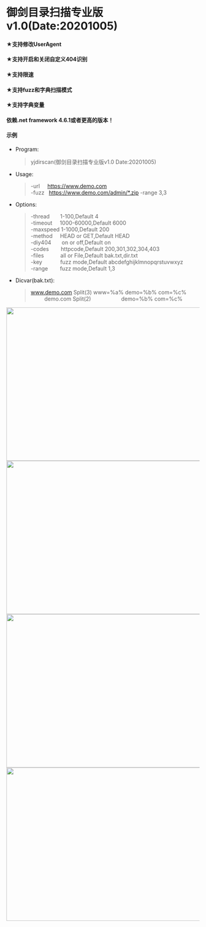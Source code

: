 # 御剑目录扫描专业版v1.0(Date:20201005)<br>
#### ★支持修改UserAgent<br>
#### ★支持开启和关闭自定义404识别<br>
#### ★支持限速<br>
#### ★支持fuzz和字典扫描模式<br>
#### ★支持字典变量<br>

####  依赖.net framework 4.6.1或者更高的版本！<br>

#### 示例<br>
* Program:
     > yjdirscan(御剑目录扫描专业版v1.0 Date:20201005)
* Usage:
     > -url&nbsp;&nbsp;&nbsp;&nbsp;&nbsp;https://www.demo.com<br>
     > -fuzz&nbsp;&nbsp;&nbsp;https://www.demo.com/admin/*.zip -range 3,3
* Options:
     > -thread&nbsp;&nbsp;&nbsp;&nbsp;&nbsp;&nbsp;&nbsp;1-100,Default 4<br>
     > -timeout&nbsp;&nbsp;&nbsp;&nbsp;&nbsp;1000-60000,Default 6000<br>
     > -maxspeed&nbsp;1-1000,Default 200<br>
     > -method&nbsp;&nbsp;&nbsp;&nbsp;&nbsp;HEAD or GET,Default HEAD<br>
     > -diy404&nbsp;&nbsp;&nbsp;&nbsp;&nbsp;&nbsp;&nbsp;on or off,Default on<br>
     > -codes&nbsp;&nbsp;&nbsp;&nbsp;&nbsp;&nbsp;&nbsp;&nbsp;httpcode,Default 200,301,302,304,403<br>
     > -files&nbsp;&nbsp;&nbsp;&nbsp;&nbsp;&nbsp;&nbsp;&nbsp;&nbsp;&nbsp;&nbsp;all or File,Default bak.txt,dir.txt<br>
     > -key&nbsp;&nbsp;&nbsp;&nbsp;&nbsp;&nbsp;&nbsp;&nbsp;&nbsp;&nbsp;&nbsp;&nbsp;fuzz mode,Default abcdefghijklmnopqrstuvwxyz<br>
     > -range&nbsp;&nbsp;&nbsp;&nbsp;&nbsp;&nbsp;&nbsp;&nbsp;fuzz mode,Default 1,3
* Dicvar(bak.txt):
     > www.demo.com Split(3)  www=%a% demo=%b% com=%c%<br>
     > &nbsp;&nbsp;&nbsp;&nbsp;&nbsp;&nbsp;&nbsp;&nbsp;&nbsp;demo.com Split(2)&nbsp;&nbsp;&nbsp;&nbsp;&nbsp;&nbsp;&nbsp;&nbsp;&nbsp;&nbsp;&nbsp;&nbsp;&nbsp;&nbsp;&nbsp;&nbsp;&nbsp;&nbsp;&nbsp;&nbsp;demo=%b% com=%c%

<img src="https://github.com/foryujian/yjdirscan/blob/main/404.png" width="800px" height="400px"/><br>
<img src="https://github.com/foryujian/yjdirscan/blob/main/c1.png" width="800px"  height="400px"/><br>
<img src="https://github.com/foryujian/yjdirscan/blob/main/dicscan.png" width="800px"  height="400px"/><br>
<img src="https://github.com/foryujian/yjdirscan/blob/main/fuzzscan.png" width="800px"  height="400px"/><br>

